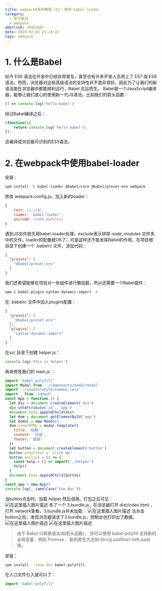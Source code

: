 ```yaml
---
title: webpack4系列教程（七）：使用 babel-loader
category:
  - 学习笔记
  - webpack
abbrlink: 78d52b07
date: 2019-02-02 21:24:32
tags: webpack
---
```

# 1. 什么是Babel
如今 ES6 语法在开发中已经非常普及，甚至也有许多开发人员用上了 ES7 或 ES8 语法。然而，浏览器对这些高级语法的支持性并不是非常好。因此为了让我们的新语法能在浏览器中都能顺利运行，Babel 应运而生。
Babel是一个JavaScript编译器，能够让我们放心的使用新一代JS语法。比如我们的箭头函数：
```javascript
() => console.log('hello babel')
```
经过Babel编译之后：
```javascript
(function(){
	return console.log('hello babel');
});
```
会编译成浏览器可识别的ES5语法。


# 2. 在webpack中使用babel-loader
安装：
```bash
npm install -D babel-loader @babel/core @babel/preset-env webpack
```

修改 webpack.config.js，加入新的loader：
```javascript
{
	test: /\.js$/,
    loader: 'babel-loader',
    exclude: /node_modules/
}
```
遇到JS文件就先用babel-loader处理，exclude表示排除 node_modules 文件夹中的文件。loader的配置就OK了，可是这样还不能发挥Babel的作用。在项目根目录下创建一个 .babelrc 文件，添加代码：
```json
{
  "presets": [
    "@babel/preset-env"
  ]
}
```
我们还希望能够在项目对一些组件进行懒加载，所以还需要一个Babel插件：
```bash
npm i babel-plugin-syntax-dynamic-import -D
```
在 .babelrc 文件中加入plugins配置：
```json
{
  "presets": [
    "@babel/preset-env"
  ],
  "plugins": [
    "syntax-dynamic-import"
  ]
}
```

在src 目录下创建 helper.js：
```javascript
console.log('this is helper')
```
再来修改我们的 main.js ：
```javascript
import 'babel-polyfill'
import Modal from './components/modal/modal'
import './assets/style/common.less'
import _ from 'lodash'
const App = function () {
  let div = document.createElement('div')
  div.setAttribute('id', 'app')
  document.body.appendChild(div)
  let dom = document.getElementById('app')
  let modal = new Modal()
  dom.innerHTML = modal.template({
    title: '标题',
    content: '内容',
    footer: '底部'
  })
  let button = document.createElement('button')
  button.innerText = 'click me'
  button.onclick = () => {
    const help = () => import('./helper')
    help()
  }
  document.body.appendChild(button)
}
const app = new App()
console.log(_.camelCase('Foo Bar'))
```
当button点击时，加载 helper 然后调用。打包之后可见：
![在这里插入图片描述](http://upload-images.jianshu.io/upload_images/2012934-f737bd10225bc684?imageMogr2/auto-orient/strip%7CimageView2/2/w/1240)
多了一个 3.bundle.js，在浏览器打开 dist/index.html ，打开 network查看，3.bundle.js并未加载：
![在这里插入图片描述](http://upload-images.jianshu.io/upload_images/2012934-27a396aa4f6c7597.png?imageMogr2/auto-orient/strip%7CimageView2/2/w/1240)
当点击button之后，发现浏览器请求了3.bundle.js，控制台也打印出了数据。
![在这里插入图片描述](http://upload-images.jianshu.io/upload_images/2012934-729e9ff02dba24c6.png?imageMogr2/auto-orient/strip%7CimageView2/2/w/1240)
![在这里插入图片描述](http://upload-images.jianshu.io/upload_images/2012934-aa9a359aa1e18ee1.png?imageMogr2/auto-orient/strip%7CimageView2/2/w/1240)
>由于 Babel 只转换语法(如箭头函数)， 你可以使用 babel-polyfill 支持新的全局变量，例如 Promise 、新的原生方法如 String.padStart (left-pad) 等。

安装：
```bash
npm install --save-dev babel-polyfill
```
在入口文件引入就可以了：
```javascript
import 'babel-polyfill'
```


